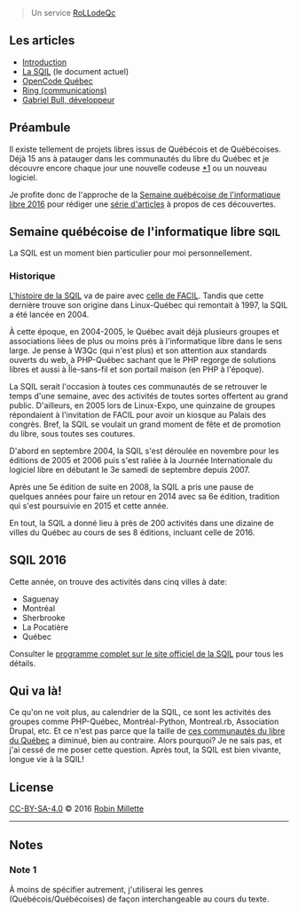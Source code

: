 > Un service [RoLLodeQc][]

## Les articles

* [Introduction][snapshot-rollodeqc-1]
* [La SQIL][snapshot-rollodeqc-2] (le document actuel)
* [OpenCode Québec][snapshot-rollodeqc-3]
* [Ring (communications)][snapshot-rollodeqc-4]
* [Gabriel Bull, développeur][snapshot-rollodeqc-5]

## Préambule
Il existe tellement de projets libres issus de Québécois et de Québécoises.
Déjà 15 ans à patauger dans les communautés du libre du Québec et
je découvre encore chaque jour une nouvelle codeuse [*1][] ou un nouveau logiciel.

Je profite donc de l'approche de la
[Semaine québécoise de l'informatique libre 2016][SQIL] pour rédiger
une [série d'articles][snapshot-rollodeqc-1] à propos de ces découvertes.

## Semaine québécoise de l'informatique libre <small>SQIL</small>
La SQIL est un moment bien particulier pour moi personnellement.

### Historique
[L'histoire de la SQIL][Chronologie de la SQIL] va de paire avec
[celle de FACIL][Chronologie de FACIL]. Tandis que cette dernière
trouve son origine dans Linux-Québec qui remontait à 1997, la SQIL
a été lancée en 2004.

À cette époque, en 2004-2005, le Québec avait déjà plusieurs groupes
et associations liées de plus ou moins près à l'informatique libre dans
le sens large. Je pense à W3Qc (qui n'est plus) et son attention aux
standards ouverts du web, à PHP-Québec sachant que le PHP regorge de
solutions libres et aussi à Île-sans-fil et son portail maison
(en PHP à l'époque).

La SQIL serait l'occasion à toutes ces communautés de se retrouver le
temps d'une semaine, avec des activités de toutes sortes offertent
au grand public. D'ailleurs, en 2005 lors de Linux-Expo, une quinzaine
de groupes répondaient à l'invitation de FACIL pour avoir un kiosque
au Palais des congrès. Bref, la SQIL se voulait un grand moment de fête
et de promotion du libre, sous toutes ses coutures.

D'abord en septembre 2004, la SQIL s'est déroulée en novembre pour les
éditions de 2005 et 2006 puis s'est raliée à la Journée Internationale
du logiciel libre en débutant le 3e samedi de septembre depuis 2007.

Après une 5e édition de suite en 2008, la SQIL a pris une pause de
quelques années pour faire un retour en 2014 avec sa 6e édition,
tradition qui s'est poursuivie en 2015 et cette année.

En tout, la SQIL a donné lieu à près de 200 activités dans une dizaine
de villes du Québec au cours de ses 8 éditions, incluant celle de 2016.

## SQIL 2016
Cette année, on trouve des activités dans cinq villes à date:
* Saguenay
* Montréal
* Sherbrooke
* La Pocatière
* Québec

Consulter le
[programme complet sur le site officiel de la SQIL][Activités SQIL 2016]
pour tous les détails.

## Qui va là!
Ce qu'on ne voit plus, au calendrier de la SQIL, ce sont les activités
des groupes comme PHP-Québec, Montréal-Python, Montreal.rb,
Association Drupal, etc. Et ce n'est pas parce que la taille de
[ces communautés du libre du Québec][Informatique libre au Québec] a diminué, bien au contraire.
Alors pourquoi? Je ne sais pas, et j'ai cessé de me poser cette
question. Après tout, la SQIL est bien vivante, longue vie à la SQIL!

## License
[CC-BY-SA-4.0][] © 2016 [Robin Millette][]

------

## Notes
### Note 1
À moins de spécifier autrement, j'utiliserai les genres (Québécois/Québécoises)
de façon interchangeable au cours du texte.

[*1]: #note-1
[RoLLodeQc]: <http://www.rollodeqc.com/>
[SQIL]: <http://2016.sqil.info/>
[CC-BY-SA-4.0]: /cc-by-sa
[Robin Millette]: /
[Chronologie de FACIL]: <http://wiki.facil.qc.ca/view/Chronologie_de_FACIL>
[Chronologie de la SQIL]: <http://wiki.facil.qc.ca/view/Semaine_qu%C3%A9b%C3%A9coise_de_l'informatique_libre>
[Informatique libre au Québec]: <http://wiki.facil.qc.ca/view/Informatique_libre_au_Qu%C3%A9bec>
[Activités SQIL 2016]: <http://2016.sqil.info/activites/>
[snapshot-rollodeqc-1]: /snapshot-rollodeqc-1
[snapshot-rollodeqc-2]: /snapshot-rollodeqc-2
[snapshot-rollodeqc-3]: /snapshot-rollodeqc-3
[snapshot-rollodeqc-4]: /snapshot-rollodeqc-4
[snapshot-rollodeqc-5]: /snapshot-rollodeqc-5
